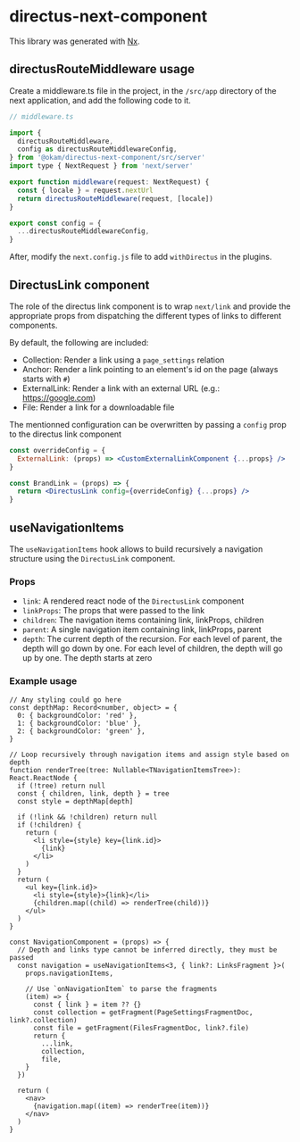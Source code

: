 # directus-next-component

This library was generated with [Nx](https://nx.dev).

## directusRouteMiddleware usage

Create a middleware.ts file in the project, in the `/src/app` directory of the next application, and add the following code to it.

```jsx
// middleware.ts

import {
  directusRouteMiddleware,
  config as directusRouteMiddlewareConfig,
} from '@okam/directus-next-component/src/server'
import type { NextRequest } from 'next/server'

export function middleware(request: NextRequest) {
  const { locale } = request.nextUrl
  return directusRouteMiddleware(request, [locale])
}

export const config = {
  ...directusRouteMiddlewareConfig,
}

```

After, modify the `next.config.js` file to add `withDirectus` in the plugins.

## DirectusLink component

The role of the directus link component is to wrap `next/link` and provide the appropriate props from dispatching the different types of links to different components.

By default, the following are included:

- Collection: Render a link using a `page_settings` relation
- Anchor: Render a link pointing to an element's id on the page (always starts with `#`)
- ExternalLink: Render a link with an external URL (e.g.: https://google.com)
- File: Render a link for a downloadable file

The mentionned configuration can be overwritten by passing a `config` prop to the directus link component

```jsx
const overrideConfig = {
  ExternalLink: (props) => <CustomExternalLinkComponent {...props} />
}

const BrandLink = (props) => {
  return <DirectusLink config={overrideConfig} {...props} />
}
```

## useNavigationItems

The `useNavigationItems` hook allows to build recursively a navigation structure using the `DirectusLink` component. 

### Props

- `link`: A rendered react node of the `DirectusLink` component
- `linkProps`: The props that were passed to the link
- `children`: The navigation items containing link, linkProps, children
- `parent`: A single navigation item containing link, linkProps, parent
- `depth`: The current depth of the recursion. For each level of parent, the depth will go down by one. For each level of children, the depth will go up by one. The depth starts at zero

### Example usage

```tsx
// Any styling could go here
const depthMap: Record<number, object> = {
  0: { backgroundColor: 'red' },
  1: { backgroundColor: 'blue' },
  2: { backgroundColor: 'green' },
}

// Loop recursively through navigation items and assign style based on depth
function renderTree(tree: Nullable<TNavigationItemsTree>): React.ReactNode {
  if (!tree) return null
  const { children, link, depth } = tree
  const style = depthMap[depth]

  if (!link && !children) return null
  if (!children) {
    return (
      <li style={style} key={link.id}>
        {link}
      </li>
    )
  }
  return (
    <ul key={link.id}>
      <li style={style}>{link}</li>
      {children.map((child) => renderTree(child))}
    </ul>
  )
}

const NavigationComponent = (props) => {
  // Depth and links type cannot be inferred directly, they must be passed
  const navigation = useNavigationItems<3, { link?: LinksFragment }>(
    props.navigationItems, 

    // Use `onNavigationItem` to parse the fragments
    (item) => {
      const { link } = item ?? {}
      const collection = getFragment(PageSettingsFragmentDoc, link?.collection)
      const file = getFragment(FilesFragmentDoc, link?.file)
      return {
        ...link,
        collection,
        file,
    }
  })

  return (
    <nav>
      {navigation.map((item) => renderTree(item))}
    </nav>
  )
}
```
